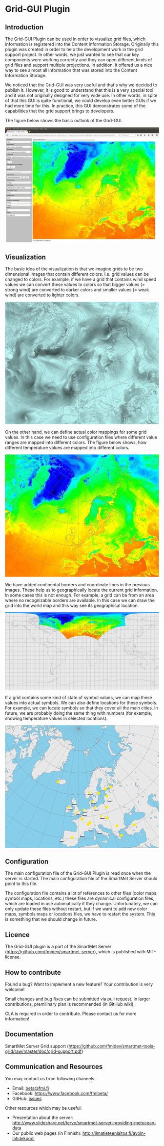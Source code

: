 Grid-GUI Plugin
===============
## Introduction

The Grid-GUI Plugin can be used in order to visualize grid files, which information is registered into the Content Information Storage. Originally this plugin was created in order to help the development work in the grid support project. In other words, we just wanted to see that our key components were working correctly and they can open different kinds of grid files and support multiple projections. In addition, it offered us a nice way to see almost all information that was stored into the Content Information Storage.

We noticed that the Grid-GUI was very useful and that's why we decided to publish it. However, it is good to understand that this is a very special tool and it was not originally designed for very wide use. In other words, in spite of that this GUI is quite functional, we could develop even better GUIs if we had more time for this. In practice, this GUI demonstrates some of the capabilities that the grid support brings to developers. 

The figure below shows the basic outlook of the Grid-GUI.  

![Image](https://github.com/fmidev/smartmet-tools-grid/blob/master/doc/grid-support-img/grid-support-img8.png "gui")

## Visualization

The basic idea of the visualization is that we imagine grids to be two dimensional images that contain different colors. I.e. grid values can be changed to colors. For example, if we have a grid that contains wind speed values we can convert these values to colors so that bigger values (= strong wind) are converted to darker colors and smaller values (= weak wind) are converted to lighter colors.  

![Image](https://github.com/fmidev/smartmet-tools-grid/blob/master/doc/grid-support-img/grid-support-img9.png "gui")

On the other hand, we can define actual color mappings for some grid values. In this case we need to use configuration files where different value ranges are mapped into different colors. The figure below shows, how different temperature values are mapped into different colors.  

![Image](https://github.com/fmidev/smartmet-tools-grid/blob/master/doc/grid-support-img/grid-support-img10.png "gui")

We have added continental borders and coordinate lines in the previous images. These help us to geographically locate the current grid information. In some cases this is not enough. For example, a grid can be from an area where no recognizable borders are available. In this case we can draw the grid into the world map and this way see its geographical location.  

![Image](https://github.com/fmidev/smartmet-tools-grid/blob/master/doc/grid-support-img/grid-support-img11.png "gui")

If a grid contains some kind of state of symbol values, we can map these values into actual symbols. We can also define locations for these symbols. For example, we can locate symbols so that they cover all the main cities. In future, we are probably doing the same 
thing with numbers (for example, showing temperature values in selected locations).  

![Image](https://github.com/fmidev/smartmet-tools-grid/blob/master/doc/grid-support-img/grid-support-img12.png "gui")

## Configuration

The main configuration file of the Grid-GUI Plugin is read once when the server is started. The main configuration file of the SmartMet Server should point to this file. 

The configuration file contains a lot of references to other files (color maps, symbol maps, locations, etc.) these files are dynamical configuration files, which are loaded in use automatically if they change. Unfortunately, we can only update these files without restart, but if we want to add new color maps, symbols maps or locations files, we have to restart the system. This is something that we should change in future.


## Licence
The Grid-GUI plugin is a part of the SmartMet Server (https://github.com/fmidev/smartmet-server), which is published with MIT-license.

## How to contribute
Found a bug? Want to implement a new feature? Your contribution is very welcome!

Small changes and bug fixes can be submitted via pull request. In larger contributions, premilinary plan is recommended (in GitHub wiki). 

CLA is required in order to contribute. Please contact us for more information!

## Documentation
SmartMet Server Grid support (https://github.com/fmidev/smartmet-tools-grid/raw/master/doc/grid-support.pdf)


## Communication and Resources
You may contact us from following channels:
* Email: beta@fmi.fi
* Facebook: https://www.facebook.com/fmibeta/
* GitHub: [issues](../../issues)

Other resources which may be useful:  
* Presentation about the server: http://www.slideshare.net/tervo/smartmet-server-providing-metocean-data  
* Our public web pages (in Finnish): http://ilmatieteenlaitos.fi/avoin-lahdekoodi   



